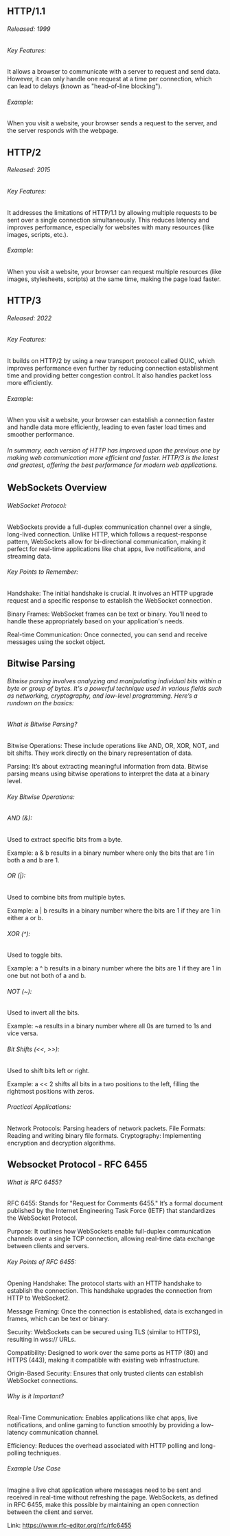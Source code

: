 ## HTTP/1.1
###### Released: 1999

###### Key Features: 

It allows a browser to communicate with a server to request and send data. However, it can only handle one request at a time per connection, which can lead to delays (known as "head-of-line blocking").

###### Example: 
When you visit a website, your browser sends a request to the server, and the server responds with the webpage.

## HTTP/2
###### Released: 2015

###### Key Features: 
It addresses the limitations of HTTP/1.1 by allowing multiple requests to be sent over a single connection simultaneously. This reduces latency and improves performance, especially for websites with many resources (like images, scripts, etc.).

###### Example: 
When you visit a website, your browser can request multiple resources (like images, stylesheets, scripts) at the same time, making the page load faster.

## HTTP/3
###### Released: 2022

###### Key Features: 
It builds on HTTP/2 by using a new transport protocol called QUIC, which improves performance even further by reducing connection establishment time and providing better congestion control. It also handles packet loss more efficiently.

###### Example: 
When you visit a website, your browser can establish a connection faster and handle data more efficiently, leading to even faster load times and smoother performance.

###### In summary, each version of HTTP has improved upon the previous one by making web communication more efficient and faster. HTTP/3 is the latest and greatest, offering the best performance for modern web applications.

## WebSockets Overview
###### WebSocket Protocol: 
WebSockets provide a full-duplex communication channel over a single, long-lived connection. Unlike HTTP, which follows a request-response pattern, WebSockets allow for bi-directional communication, making it perfect for real-time applications like chat apps, live notifications, and streaming data.

###### Key Points to Remember:
Handshake: The initial handshake is crucial. It involves an HTTP upgrade request and a specific response to establish the WebSocket connection.

Binary Frames: WebSocket frames can be text or binary. You'll need to handle these appropriately based on your application's needs.

Real-time Communication: Once connected, you can send and receive messages using the socket object.

## Bitwise Parsing

###### Bitwise parsing involves analyzing and manipulating individual bits within a byte or group of bytes. It's a powerful technique used in various fields such as networking, cryptography, and low-level programming. Here’s a rundown on the basics:

###### What is Bitwise Parsing?
Bitwise Operations: These include operations like AND, OR, XOR, NOT, and bit shifts. They work directly on the binary representation of data.

Parsing: It’s about extracting meaningful information from data. Bitwise parsing means using bitwise operations to interpret the data at a binary level.

###### Key Bitwise Operations:
###### AND (&):

Used to extract specific bits from a byte.

Example: a & b results in a binary number where only the bits that are 1 in both a and b are 1.

###### OR (|):

Used to combine bits from multiple bytes.

Example: a | b results in a binary number where the bits are 1 if they are 1 in either a or b.

###### XOR (^):

Used to toggle bits.

Example: a ^ b results in a binary number where the bits are 1 if they are 1 in one but not both of a and b.

###### NOT (~):

Used to invert all the bits.

Example: ~a results in a binary number where all 0s are turned to 1s and vice versa.

###### Bit Shifts (<<, >>):

Used to shift bits left or right.

Example: a << 2 shifts all bits in a two positions to the left, filling the rightmost positions with zeros.

###### Practical Applications:
Network Protocols: Parsing headers of network packets.
File Formats: Reading and writing binary file formats.
Cryptography: Implementing encryption and decryption algorithms.

## Websocket Protocol - RFC 6455

###### What is RFC 6455?
RFC 6455: Stands for "Request for Comments 6455." It’s a formal document published by the Internet Engineering Task Force (IETF) that standardizes the WebSocket Protocol.

Purpose: It outlines how WebSockets enable full-duplex communication channels over a single TCP connection, allowing real-time data exchange between clients and servers.

###### Key Points of RFC 6455:
Opening Handshake: The protocol starts with an HTTP handshake to establish the connection. This handshake upgrades the connection from HTTP to WebSocket2.

Message Framing: Once the connection is established, data is exchanged in frames, which can be text or binary.

Security: WebSockets can be secured using TLS (similar to HTTPS), resulting in wss:// URLs.

Compatibility: Designed to work over the same ports as HTTP (80) and HTTPS (443), making it compatible with existing web infrastructure.

Origin-Based Security: Ensures that only trusted clients can establish WebSocket connections.

###### Why is it Important?
Real-Time Communication: Enables applications like chat apps, live notifications, and online gaming to function smoothly by providing a low-latency communication channel.

Efficiency: Reduces the overhead associated with HTTP polling and long-polling techniques.

###### Example Use Case
Imagine a live chat application where messages need to be sent and received in real-time without refreshing the page. WebSockets, as defined in RFC 6455, make this possible by maintaining an open connection between the client and server.

Link: https://www.rfc-editor.org/rfc/rfc6455